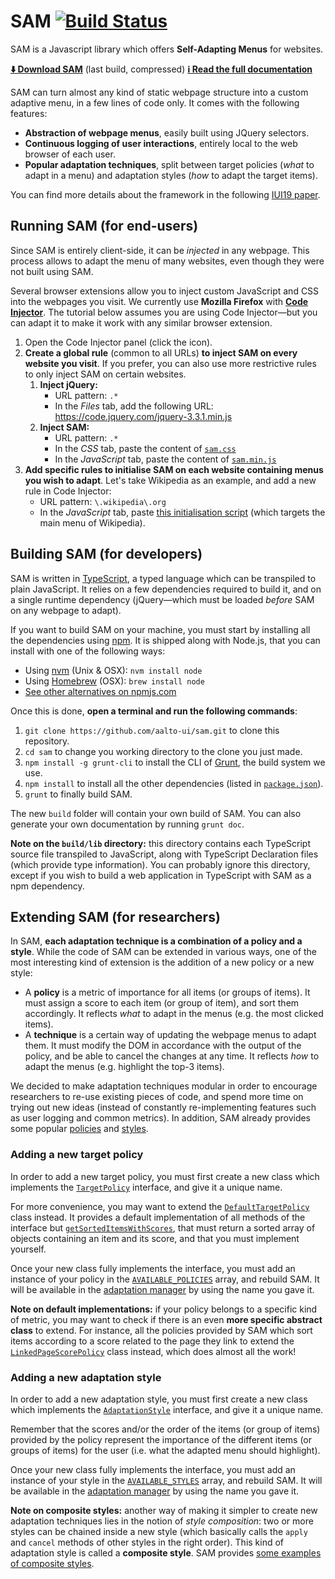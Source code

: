 # SAM [![Build Status](https://travis-ci.org/aalto-ui/sam.svg?branch=master)](https://travis-ci.org/aalto-ui/sam)

SAM is a Javascript library which offers **Self-Adapting Menus** for websites.

**[⬇️ Download SAM](https://aalto-ui.github.io/sam/build/sam.zip)** (last build, compressed)
**[ℹ️ Read the full documentation](https://aalto-ui.github.io/sam/docs/)**

SAM can turn almost any kind of static webpage structure into a custom adaptive menu, in a few lines of code only. It comes with the following features:

* **Abstraction of webpage menus**, easily built using JQuery selectors.
* **Continuous logging of user interactions**, entirely local to the web browser of each user.
* **Popular adaptation techniques**, split between target policies (_what_ to adapt in a menu) and adaptation styles (_how_ to adapt the target items).

You can find more details about the framework in the following [IUI19 paper](https://dl.acm.org/citation.cfm?id=3308705).



## Running SAM (for end-users)
Since SAM is entirely client-side, it can be _injected_ in any webpage. This process allows to adapt the menu of many websites, even though they were not built using SAM.

Several browser extensions allow you to inject custom JavaScript and CSS into the webpages you visit. We currently use **Mozilla Firefox** with **[Code Injector](https://addons.mozilla.org/en-US/firefox/addon/codeinjector/)**. The tutorial below assumes you are using Code Injector—but you can adapt it to make it work with any similar browser extension.

1. Open the Code Injector panel (click the icon).
2. **Create a global rule** (common to all URLs) **to inject SAM on every website you visit**. If you prefer, you can also use more restrictive rules to only inject SAM on certain websites.
    1. **Inject jQuery:**
        * URL pattern: `.*`
        * In the _Files_ tab, add the following URL: https://code.jquery.com/jquery-3.3.1.min.js
    2. **Inject SAM:**
        * URL pattern: `.*`
        * In the _CSS_ tab, paste the content of [`sam.css`](https://aalto-ui.github.io/sam/build/sam.css)
        * In the _JavaScript_ tab, paste the content of [`sam.min.js`](https://aalto-ui.github.io/sam/build/sam.min.js)
3. **Add specific rules to initialise SAM on each website containing menus you wish to adapt**. Let's take Wikipedia as an example, and add a new rule in Code Injector:
    * URL pattern: `\.wikipedia\.org`
    * In the _JavaScript_ tab, paste [this initialisation script](examples/wikipedia.org/main.js) (which targets the main menu of Wikipedia).

      

## Building SAM (for developers)
SAM is written in [TypeScript](https://www.TypeScriptlang.org/), a typed language which can be transpiled to plain JavaScript. It relies on a few dependencies required to build it, and on a single runtime dependency (jQuery—which must be loaded _before_ SAM on any webpage to adapt).

If you want to build SAM on your machine, you must start by installing all the dependencies using [npm](https://www.npmjs.com/). It is shipped along with Node.js, that you can install with one of the following ways:
* Using [nvm](https://github.com/creationix/nvm) (Unix & OSX): `nvm install node`
* Using [Homebrew](https://brew.sh/) (OSX): `brew install node`
* [See other alternatives on npmjs.com](https://docs.npmjs.com/downloading-and-installing-node-js-and-npm)

Once this is done, **open a terminal and run the following commands**:
1. `git clone https://github.com/aalto-ui/sam.git` to clone this repository.
2. `cd sam` to change you working directory to the clone you just made.
3. `npm install -g grunt-cli` to install the CLI of [Grunt](https://gruntjs.com/), the build system we use.
3. `npm install` to install all the other dependencies (listed in [`package.json`](package.json)).
4. `grunt` to finally build SAM.

The new `build` folder will contain your own build of SAM. You can also generate your own documentation by running `grunt doc`.

**Note on the `build/lib` directory:** this directory contains each TypeScript source file transpiled to JavaScript, along with TypeScript Declaration files (which provide type information). You can probably ignore this directory, except if you wish to build a web application in TypeScript with SAM as a npm dependency.



## Extending SAM (for researchers)
In SAM, **each adaptation technique is a combination of a policy and a style**. While the code of SAM can be extended in various ways, one of the most interesting kind of extension is the addition of a new policy or a new style:

* A **policy** is a metric of importance for all items (or groups of items). It must assign a score to each item (or group of item), and sort them accordingly. It reflects _what_ to adapt in the menus (e.g. the most clicked items).
* A **technique** is a certain way of updating the webpage menus to adapt them. It must modify the DOM in accordance with the output of the policy, and be able to cancel the changes at any time. It reflects _how_ to adapt the menus (e.g. highlight the top-3 items).

We decided to make adaptation techniques modular in order to encourage researchers to re-use existing pieces of code, and spend more time on trying out new ideas (instead of constantly re-implementing features such as user logging and common metrics). In addition, SAM already provides some popular [policies](src/ts/adaptations/policies) and [styles](src/ts/adaptations/styles).


### Adding a new target policy
In order to add a new target policy, you must first create a new class which implements the [`TargetPolicy`](https://aalto-ui.github.io/sam/docs/interfaces/adaptation.targetpolicy.html) interface, and give it a unique name.

For more convenience, you may want to extend the [`DefaultTargetPolicy`](https://aalto-ui.github.io/sam/docs/classes/adaptation.defaulttargetpolicy.html) class instead. It provides a default implementation of all methods of the interface but [`getSortedItemsWithScores`](https://aalto-ui.github.io/sam/docs/interfaces/adaptation.targetpolicy.html#getsorteditemswithscores), that must return a sorted array of objects containing an item and its score, and that you must implement yourself.

Once your new class fully implements the interface, you must add an instance of your policy in the [`AVAILABLE_POLICIES`](https://aalto-ui.github.io/sam/docs/modules/adaptation.html#available_policies) array, and rebuild SAM. It will be available in the [adaptation manager](https://aalto-ui.github.io/sam/docs/classes/adaptation.adaptationmanager.html) by using the name you gave it.


**Note on default implementations:** if your policy belongs to a specific kind of metric, you may want to check if there is an even **more specific abstract class** to extend. For instance, all the policies provided by SAM which sort items according to a score related to the page they link to extend the [`LinkedPageScorePolicy`](https://aalto-ui.github.io/sam/docs/classes/adaptation.linkedpagescorepolicy.html) class instead, which does almost all the work!


### Adding a new adaptation style
In order to add a new adaptation style, you must first create a new class which implements the [`AdaptationStyle`](https://aalto-ui.github.io/sam/docs/interfaces/adaptation.adaptationstyle.html) interface, and give it a unique name.

Remember that the scores and/or the order of the items (or group of items) provided by the policy represent the importance of the different items (or groups of items) for the user (i.e. what the adapted menu should highlight).

Once your new class fully implements the interface, you must add an instance of your style in the [`AVAILABLE_STYLES`](https://aalto-ui.github.io/sam/docs/modules/adaptation.html#available_styles) array, and rebuild SAM. It will be available in the [adaptation manager](https://aalto-ui.github.io/sam/docs/classes/adaptation.adaptationmanager.html) by using the name you gave it.


**Note on composite styles:** another way of making it simpler to create new adaptation techniques lies in the notion of _style composition_: two or more styles can be chained inside a new style (which basically calls the `apply` and `cancel` methods of other styles in the right order). This kind of adaptation style is called a **composite style**. SAM provides [some examples of composite styles](https://github.com/aalto-ui/sam/tree/master/src/ts/adaptations/styles/composites).